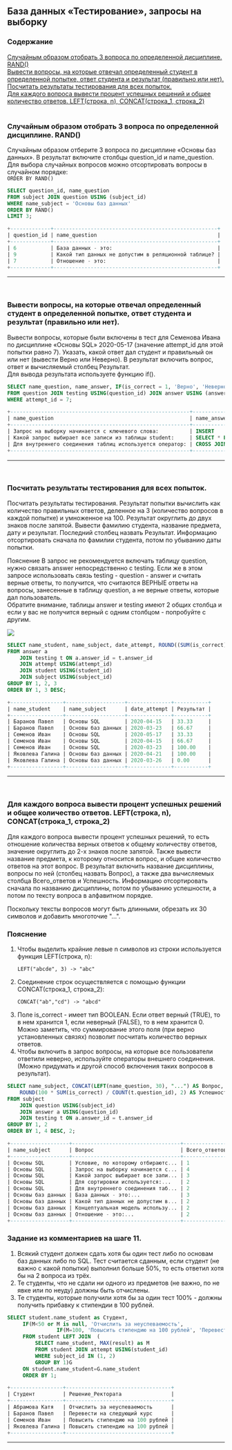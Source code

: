 ## База данных «Тестирование», запросы на выборку

### **Содержание**
 
[Случайным образом отобрать 3 вопроса по определенной дисциплине. RAND()](#T1)<br>
[Вывести вопросы, на которые отвечал определенный студент в определенной попытке, ответ студента и результат (правильно или нет).](#T2)<br>
[Посчитать результаты тестирования для всех попыток.](#T3)<br>
[Для каждого вопроса вывести процент успешных решений и общее количество ответов. LEFT(строка, n), CONCAT(строка_1, строка_2)](#T4)<br>
<br>

<a name="T1"></a>
### Случайным образом отобрать 3 вопроса по определенной дисциплине. RAND()

Случайным образом отберите 3 вопроса по дисциплине «Основы баз данных». В результат включите столбцы question_id и name_question.
<br>Для выбора случайных вопросов можно отсортировать вопросы в случайном порядке:
<br>
`ORDER BY RAND()`

```sql
SELECT question_id, name_question
FROM subject JOIN question USING (subject_id)
WHERE name_subject = 'Основы баз данных'
ORDER BY RAND()
LIMIT 3;

+-------------+-----------------------------------------------------+
| question_id | name_question                                       |
+-------------+-----------------------------------------------------+
| 6           | База данных - это:                                  |
| 9           | Какой тип данных не допустим в реляционной таблице? |
| 7           | Отношение - это:                                    |
+-------------+-----------------------------------------------------+
```
___
<br>

<a name="T2"></a>
### Вывести вопросы, на которые отвечал определенный студент в определенной попытке, ответ студента и результат (правильно или нет).

Вывести вопросы, которые были включены в тест для Семенова Ивана по дисциплине «Основы SQL» 2020-05-17  (значение attempt_id для этой попытки равно 7). Указать, какой ответ дал студент и правильный он или нет (вывести Верно или Неверно). В результат включить вопрос, ответ и вычисляемый столбец  Результат.
<br>Для вывода результата используете функцию if().

```sql
SELECT name_question, name_answer, IF(is_correct = 1, 'Верно', 'Неверно') AS Результат
FROM question JOIN testing USING(question_id) JOIN answer USING (answer_id)
WHERE attempt_id = 7;

+----------------------------------------------------------+-----------------------+-----------+
| name_question                                            | name_answer           | Результат |
+----------------------------------------------------------+-----------------------+-----------+
| Запрос на выборку начинается с ключевого слова:          | INSERT                | Неверно   |
| Какой запрос выбирает все записи из таблицы student:     | SELECT * FROM student | Верно     |
| Для внутреннего соединения таблиц используется оператор: | CROSS JOIN            | Неверно   |
+----------------------------------------------------------+-----------------------+-----------+
```
___
<br>

<a name="T3"></a>
### Посчитать результаты тестирования для всех попыток.

Посчитать результаты тестирования. Результат попытки вычислить как количество правильных ответов, деленное на 3 (количество вопросов в каждой попытке) и умноженное на 100. Результат округлить до двух знаков после запятой. Вывести фамилию студента, название предмета, дату и результат. Последний столбец назвать Результат. Информацию отсортировать сначала по фамилии студента, потом по убыванию даты попытки.

Пояснение
В запрос не рекомендуется включать таблицу question, нужно связать answer непосредственно с testing. Если же в этом запросе использовать связь testing - question - answer и считать верные ответы, то получится, что считаются ВЕРНЫЕ ответы на вопросы, занесенные в таблицу question, а не верные ответы, которые дал пользователь.
<br>Обратите внимание, таблицы answer и testing имеют 2 общих столбца и если у вас не получится верный с одним столбцом - попробуйте с другим.

<img src="img/cx24.jpg">

```sql
SELECT name_student, name_subject, date_attempt, ROUND((SUM(is_correct) / 3) * 100, 2) AS Результат
FROM answer a
    JOIN testing t ON a.answer_id = t.answer_id
    JOIN attempt USING(attempt_id)
    JOIN student USING(student_id)
    JOIN subject USING(subject_id)
GROUP BY 1, 2, 3
ORDER BY 1, 3 DESC;

+-----------------+-------------------+--------------+-----------+
| name_student    | name_subject      | date_attempt | Результат |
+-----------------+-------------------+--------------+-----------+
| Баранов Павел   | Основы SQL        | 2020-04-15   | 33.33     |
| Баранов Павел   | Основы баз данных | 2020-03-23   | 66.67     |
| Семенов Иван    | Основы SQL        | 2020-05-17   | 33.33     |
| Семенов Иван    | Основы SQL        | 2020-04-15   | 66.67     |
| Семенов Иван    | Основы SQL        | 2020-03-23   | 100.00    |
| Яковлева Галина | Основы баз данных | 2020-04-21   | 100.00    |
| Яковлева Галина | Основы баз данных | 2020-03-26   | 0.00      |
+-----------------+-------------------+--------------+-----------+

```

___
<br>

<a name="T4"></a>
### Для каждого вопроса вывести процент успешных решений и общее количество ответов. LEFT(строка, n), CONCAT(строка_1, строка_2)

Для каждого вопроса вывести процент успешных решений, то есть отношение количества верных ответов к общему количеству ответов, значение округлить до 2-х знаков после запятой. Также вывести название предмета, к которому относится вопрос, и общее количество ответов на этот вопрос. В результат включить название дисциплины, вопросы по ней (столбец назвать Вопрос), а также два вычисляемых столбца Всего_ответов и Успешность. Информацию отсортировать сначала по названию дисциплины, потом по убыванию успешности, а потом по тексту вопроса в алфавитном порядке.

Поскольку тексты вопросов могут быть длинными, обрезать их 30 символов и добавить многоточие "...".

### Пояснение

<ol>
<li>Чтобы выделить крайние левые n символов из строки используется функция LEFT(строка, n):

`LEFT("abcde", 3) -> "abc"`</li>
 
<li>Соединение строк осуществляется с помощью функции CONCAT(строка_1, строка_2):

`CONCAT("ab","cd") -> "abcd"`</li>
<li>Поле is_correct - имеет тип BOOLEAN. Если ответ верный (TRUE), то в нем хранится 1, если неверный (FALSE), то в нем хранится 0. Можно заметить, что суммирование этого поля (при верно установленных связях) позволит посчитать количество верных ответов.</li>

<li>Чтобы включить в запрос вопросы,  на которые все пользователи  ответили неверно, используйте операторы внешнего соединения. (Можно придумать и другой способ включения таких вопросов в результат).</li>
</ol>

```sql
SELECT name_subject, CONCAT(LEFT(name_question, 30), "...") AS Вопрос, COUNT(t.question_id) AS Всего_ответов, 
    ROUND(100 * SUM(is_correct) / COUNT(t.question_id), 2) AS Успешность 
FROM subject
    JOIN question USING(subject_id)
    JOIN answer a USING(question_id)
    JOIN testing t ON a.answer_id = t.answer_id 
GROUP BY 1, 2
ORDER BY 1, 4 DESC, 2;

+-------------------+-----------------------------------+---------------+------------+
| name_subject      | Вопрос                            | Всего_ответов | Успешность |
+-------------------+-----------------------------------+---------------+------------+
| Основы SQL        | Условие, по которому отбираютс... | 1             | 100.00     |
| Основы SQL        | Запрос на выборку начинается с... | 4             | 75.00      |
| Основы SQL        | Какой запрос выбирает все запи... | 3             | 66.67      |
| Основы SQL        | Для сортировки используется:...   | 2             | 50.00      |
| Основы SQL        | Для внутреннего соединения таб... | 2             | 0.00       |
| Основы баз данных | База данных - это:...             | 3             | 66.67      |
| Основы баз данных | Какой тип данных не допустим в... | 2             | 50.00      |
| Основы баз данных | Концептуальная модель использу... | 2             | 50.00      |
| Основы баз данных | Отношение - это:...               | 2             | 50.00      |
+-------------------+-----------------------------------+---------------+------------+

```

### Задание из комментариев на шаге 11.
<ol>
<li>Всякий студент должен сдать хотя бы один тест либо по основам баз данных либо по SQL. Тест считается сданным, если студент (не важно с какой попытки) выполнил больше 50%, то есть ответил хотя бы на 2 вопроса из трёх.</li>
<li>Те студенты, что не сдали ни одного из предметов (не важно, по не явке или по неуду) должны быть отчислены.</li>
<li>Те студенты, которые получили хотя бы за один тест 100% - должны получить прибавку к стипендии в 100 рублей.</li>
</ol>

```sql
SELECT student.name_student as Студент, 
     IF(M<50 or M is null, 'Отчислить за неуспеваемость',
                IF(M=100, 'Повысить стипендию на 100 рублей', 'Перевести на следующий курс')) as  Решение_Ректората
     FROM student LEFT JOIN  (
         SELECT name_student, MAX(result) as M
         FROM student JOIN attempt USING(student_id)
         WHERE subject_id IN (1, 2)
         GROUP BY 1)G 
     ON student.name_student=G.name_student
     ORDER BY 1;

+-----------------+----------------------------------+
| Студент         | Решение_Ректората                |
+-----------------+----------------------------------+
| Абрамова Катя   | Отчислить за неуспеваемость      |
| Баранов Павел   | Перевести на следующий курс      |
| Семенов Иван    | Повысить стипендию на 100 рублей |
| Яковлева Галина | Повысить стипендию на 100 рублей |
+-----------------+----------------------------------+

```
___
<br>
